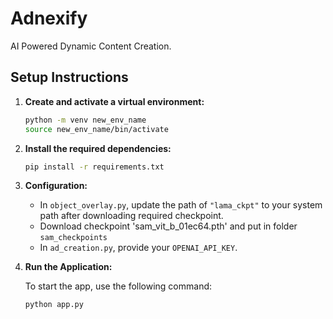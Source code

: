 # Adnexify
AI Powered Dynamic Content Creation.

## Setup Instructions

1. **Create and activate a virtual environment:**

    ```bash
    python -m venv new_env_name
    source new_env_name/bin/activate
    ```

2. **Install the required dependencies:**

    ```bash
    pip install -r requirements.txt
    ```

3. **Configuration:**

    - In `object_overlay.py`, update the path of `"lama_ckpt"` to your system path after downloading required checkpoint.
    - Download checkpoint 'sam_vit_b_01ec64.pth' and put in folder `sam_checkpoints`
    - In `ad_creation.py`, provide your `OPENAI_API_KEY`.

4. **Run the Application:**

    To start the app, use the following command:

    ```bash
    python app.py
    ```
